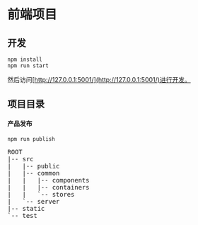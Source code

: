 # 前端项目

## 开发

```
npm install
npm run start
```

然后访问[http://127.0.0.1:5001/](http://127.0.0.1:5001/)进行开发。

## 项目目录

#### 产品发布
```
npm run publish

```


<pre>
ROOT
|-- src
|   |-- public
|   |-- common
|   |   |-- components
|   |   |-- containers
|   |   `-- stores
|   `-- server
|-- static
`-- test
</pre>
